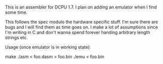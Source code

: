 This is an assembler for DCPU 1.7. I plan on adding an emulator when I find some time. 

This follows the spec modulo the hardware specific stuff. I'm sure there are bugs and I will find them as time goes on. 
I make a lot of assumptions since I'm writing in C and don't wanna spend forever handing arbitrary length strings etc.

Usage (once emulator is in working state):

  make
  ./asm < foo.dasm > foo.bin
  ./emu < foo.bin
